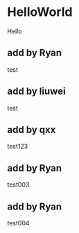 # HelloWorld
Hello

## add by Ryan
test

## add by liuwei
test

## add by qxx
test123

## add by Ryan
test003

## add by Ryan
test004